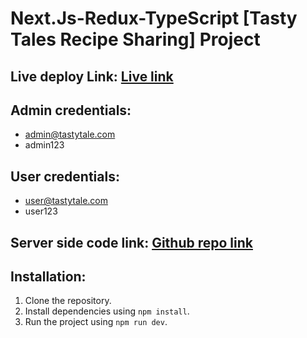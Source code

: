 # Next.Js-Redux-TypeScript [Tasty Tales Recipe Sharing] Project

## Live deploy Link: [Live link](https://tasty-tales-recipe-sharing-client.vercel.app/)

## Admin credentials:  
- admin@tastytale.com
- admin123

## User credentials:  
- user@tastytale.com
- user123

## Server side code link: [Github repo link](https://github.com/devalienbrain/tasty-tales-recipe-sharing-server)

## Installation:

1. Clone the repository.
2. Install dependencies using `npm install`.
3. Run the project using `npm run dev`.

